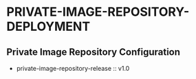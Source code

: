 # PRIVATE-IMAGE-REPOSITORY-DEPLOYMENT

## Private Image Repository Configuration
- private-image-repository-release :: v1.0
